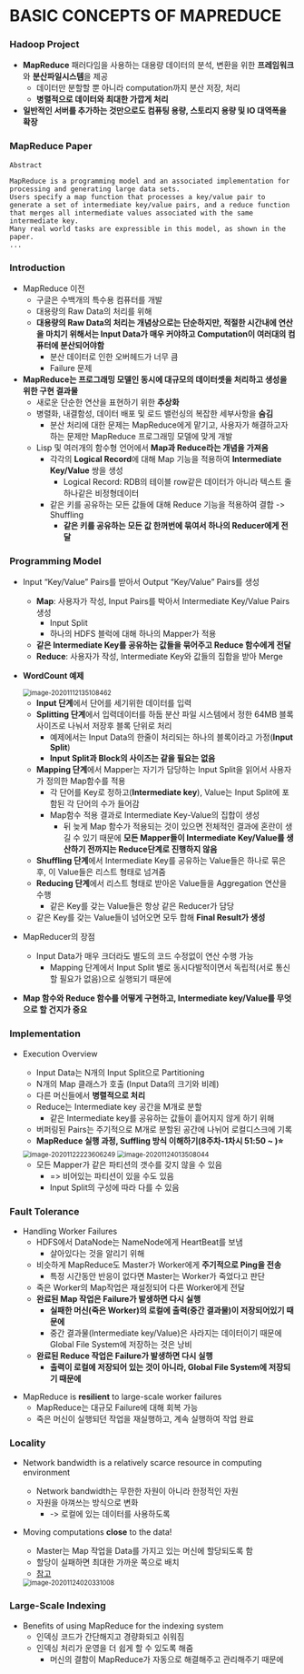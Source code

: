 # BASIC CONCEPTS OF MAPREDUCE

### Hadoop Project

- **MapReduce** 패러다임을 사용하는 대용량 데이터의 분석, 변환을 위한 **프레임워크**와 **분산파일시스템**을 제공
  - 데이터만 분할할 뿐 아니라 computation까지 분산 저장, 처리
  - **병렬적으로 데이터와 최대한 가깝게 처리**
- **일반적인 서버를 추가하는 것만으로도 컴퓨팅 용량, 스토리지 용량 및 IO 대역폭을 확장**



### MapReduce Paper

```
Abstract

MapReduce is a programming model and an associated implementation for processing and generating large data sets.
Users specify a map function that processes a key/value pair to generate a set of intermediate key/value pairs, and a reduce function that merges all intermediate values associated with the same intermediate key.
Many real world tasks are expressible in this model, as shown in the paper.
...
```



### Introduction

- MapReduce 이전
  -  구글은 수백개의 특수용 컴퓨터를 개발
    - 대용량의 Raw Data의 처리를 위해
  - **대용량의 Raw Data의 처리는 개념상으로는 단순하지만, 적절한 시간내에 연산을 마치기 위해서는 Input Data가 매우 커야하고  Computation이 여러대의 컴퓨터에 분산되어야함**
    - 분산 데이터로 인한 오버헤드가 너무 큼
    - Failure 문제
- **MapReduce는 프로그래밍 모델인 동시에 대규모의 데이터셋을 처리하고 생성을 위한 구현 결과물**
  - 새로운 단순한 연산을 표현하기 위한 **추상화**
  - 병렬화, 내결함성, 데이터 배포 및 로드 밸런싱의 복잡한 세부사항을 **숨김**
    - 분산 처리에 대한 문제는 MapReduce에게 맡기고, 사용자가 해결하고자 하는 문제만 MapReduce 프로그래밍 모델에 맞게 개발
  - Lisp 및 여러개의 함수형 언어에서 **Map과 Reduce라는 개념을 가져옴**
    - 각각의 **Logical Record**에 대해 Map 기능을 적용하여 **Intermediate Key/Value** 쌍을 생성
      - Logical Record: RDB의 테이블 row같은 데이터가 아니라 텍스트 줄 하나같은 비정형데이터
    - 같은 키를 공유하는 모든 값들에 대해 Reduce 기능을 적용하여 결합 -> Shuffling
      - **같은 키를 공유하는 모든 값 한꺼번에 묶여서 하나의 Reducer에게 전달**



### Programming Model

- Input “Key/Value” Pairs를 받아서 Output “Key/Value” Pairs를 생성

  - **Map**: 사용자가 작성, Input Pairs를 박아서 Intermediate Key/Value Pairs 생성
    - Input Split
    - 하나의 HDFS 블럭에 대해 하나의 Mapper가 적용
  - **같은 Intermediate Key를 공유하는  값들을 묶어주고 Reduce 함수에게 전달**
  - **Reduce**: 사용자가 작성, Intermediate Key와 값들의 집합을 받아 Merge

- **WordCount 예제**

   <img src="..\..\img\image-20201112135108462.png" alt="image-20201112135108462" style="zoom:80%;" />

  - **Input 단계**에서 단어를 세기위한 데이터를 입력
  - **Splitting 단계**에서 입력데이터를 하둡 분산 파일 시스템에서 정한 64MB 블록 사이즈로 나눠서 저장후 블록 단위로 처리
    - 예제에서는 Input Data의 한줄이 처리되는 하나의 블록이라고 가정(**Input Split**)
    - **Input Split과 Block의 사이즈는 같을 필요는 없음**
  - **Mapping 단계**에서 Mapper는 자기가 담당하는 Input Split을 읽어서 사용자가 정의한 Map함수를 적용
    - 각 단어를 Key로 정하고(**Intermediate key**), Value는 Input Split에 포함된 각 단어의 수가 들어감
    - Map함수 적용 결과로 Intermediate Key-Value의 집합이 생성
      - 뒤 늦게 Map 함수가 적용되는 것이 있으면 전체적인 결과에 혼란이 생길 수 있기 때문에 **모든 Mapper들이 Intermediate Key/Value를 생산하기 전까지는 Reduce단계로 진행하지 않음**
  - **Shuffling 단계**에서 Intermediate Key를 공유하는 Value들은 하나로 묶은 후, 이 Value들은 리스트 형태로 넘겨줌
  - **Reducing 단계**에서 리스트 형태로 받아온 Value들을 Aggregation 연산을 수행
    - 같은 Key를 갖는 Value들은 항상 같은 Reducer가 담당
  - 같은 Key를 갖는 Value들이 넘어오면 모두 합해 **Final Result가 생성**

- MapReducer의 장점
  - Input Data가 매우 크더라도 별도의 코드 수정없이 연산 수행 가능
    - Mapping 단계에서 Input Split 별로 동시다발적이면서 독립적(서로 통신할 필요가 없음)으로 실행되기 때문에
- **Map 함수와 Reduce 함수를 어떻게 구현하고, Intermediate key/Value를 무엇으로 할 건지가 중요**



### Implementation 

- Execution Overview
  - Input Data는 N개의 Input Split으로 Partitioning
  - N개의 Map 클래스가 호출 (Input Data의 크기와 비례)
  - 다른 머신들에서 **병렬적으로 처리**
  - Reduce는 Intermediate key 공간을 M개로 분할
    - 같은 Intermediate key를 공유하는 값들이 흩어지지 않게 하기 위해
  - 버퍼링된 Pairs는 주기적으로 M개로 분할된 공간에 나뉘어 로컬디스크에 기록
  - **MapReduce 실행 과정, Suffling 방식 이해하기(8주차-1차시 51:50 ~ ):star:**
  
   <img src="..\..\img\image-20201122223606249.png" alt="image-20201122223606249" style="zoom:80%;" />
  
  
  
   <img src="..\..\img\image-20201124013508044.png" alt="image-20201124013508044" style="zoom:80%;" />
  
  - 모든 Mapper가 같은 파티션의 갯수를 갖지 않을 수 있음
    - => 비어있는 파티션이 있을 수도 있음
    - Input Split의 구성에 따라 다를 수 있음



### Fault Tolerance

- Handling Worker Failures
  - HDFS에서 DataNode는 NameNode에게 HeartBeat를 보냄
    - 살아있다는 것을 알리기 위해
  - 비슷하게 MapReduce도 Master가 Worker에게 **주기적으로 Ping을 전송**
    - 특정 시간동안 반응이 없다면 Master는 Worker가 죽었다고 판단
  - 죽은 Worker의 Map작업은 재설정되어 다른 Worker에게 전달
  - **완료된 Map 작업은 Failure가 발생하면 다시 실행**
    - **실패한 머신(죽은 Worker)의 로컬에 출력(중간 결과물)이 저장되어있기 때문에**
    - 중간 결과물(Intermediate key/Value)은 사라지는 데이터이기 때문에 Global File System에 저장하는 것은 낭비
  - **완료된 Reduce 작업은 Failure가 발생하면 다시 실행**
    - **출력이 로컬에 저장되어 있는 것이 아니라, Global File System에 저장되기 때문에**



* MapReduce is **resilient** to large-scale worker failures
  * MapReduce는 대규모 Failure에 대해 회복 가능
  * 죽은 머신이 실행되던 작업을 재실행하고, 계속 실행하여 작업 완료



### Locality

- Network bandwidth is a relatively scarce resource in computing environment

  - Network bandwidth는 무한한 자원이 아니라 한정적인 자원
  - 자원을 아껴쓰는 방식으로 변화
    - -> 로컬에 있는 데이터를 사용하도록

- Moving computations **close** to the data!

  - Master는 Map 작업을 Data를 가지고 있는 머신에 할당되도록 함
  - 할당이 실패하면 최대한 가까운 쪽으로 배치
  - [참고](https://github.com/uc0/TIL/blob/master/CloudComputing_BigData/HDFS/Basic_Concepts_of_HDFS.md#file-io-and-replica-management)

   <img src="..\..\img\image-20201124020331008.png" alt="image-20201124020331008" style="zoom:80%;" />



### Large-Scale Indexing

- Benefits of using MapReduce for the indexing system
  - 인덱싱 코드가 간단해지고 경량화되고 쉬워짐
  - 인덱싱 처리가 운영을 더 쉽게 할 수 있도록 해줌
    - 머신의 결함이 MapReduce가 자동으로 해결해주고 관리해주기 때문에









